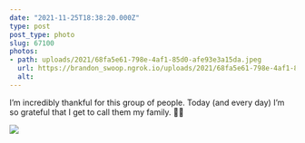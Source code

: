 ```yaml
---
date: "2021-11-25T18:38:20.000Z"
type: post 
post_type: photo
slug: 67100
photos: 
- path: uploads/2021/68fa5e61-798e-4af1-85d0-afe93e3a15da.jpeg
  url: https://brandon_swoop.ngrok.io/uploads/2021/68fa5e61-798e-4af1-85d0-afe93e3a15da.jpeg
  alt: 
---
```

I’m incredibly thankful for this group of people. Today (and every day) I’m so grateful that I get to call them my family. 🍂🍁


![](/uploads/2021/68fa5e61-798e-4af1-85d0-afe93e3a15da.jpeg)
